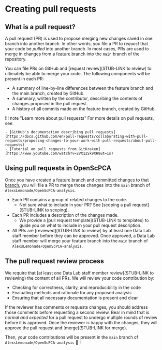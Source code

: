 # Creating pull requests

## What is a pull request?

A pull request (PR) is used to propose merging new changes saved in one branch into another branch.
In other words, you file a PR to _request_ that your code be _pulled_ into another branch.
In most cases, PRs are used to merge in changes from a [feature branch](../working-with-git/working-with-branches.md) into the `main` branch of the repository.

You can file PRs on GitHub and [request review](STUB-LINK to review) to ultimately be able to merge your code.
The following components will be present in each PR:

- A summary of line-by-line differences between the feature branch and the main branch, created by GitHub.
- A summary, written by the contributor, describing the contents of changes proposed in the pull request.
- A history of all commits made on the feature branch, created by GitHub.

!!! note "Learn more about pull requests"
    For more details on pull requests, see:

    - [GitHub's documentation describing pull requests](https://docs.github.com/en/pull-requests/collaborating-with-pull-requests/proposing-changes-to-your-work-with-pull-requests/about-pull-requests)
    - [Tutorial on pull requests from GitKraken](https://www.youtube.com/watch?v=2VX1ISk9XH8&t=1s)

## Using pull requests in OpenScPCA

Once you have created a [feature branch](../working-with-git/working-with-branches.md) and [committed changes to that branch](../working-with-git/making-commits.md), you will file a PR to merge those changes into the `main` branch of `AlexsLemonade/OpenScPCA-analysis`.

- Each PR contains a group of related changes to the code.
    - Not sure what to include in your PR?
    See [scoping a pull request](STUB-LINK to scoping).
- Each PR includes a description of the changes made.
    - We provide a [pull request template](STUB-LINK to templates) to guide you on what to include in your pull request description.
- All PRs are [reviewed](STUB-LINK to review) by at least one Data Lab staff member before they can be approved.
Once approved, a Data Lab staff member will merge your feature branch into the `main` branch of `AlexsLemonade/OpenScPCA-analysis`.

## The pull request review process

We require that [at least one Data Lab staff member review](STUB-LINK to reviewing) the content of all PRs.
We will review your code contribution by:

- Checking for correctness, clarity, and reproducibility in the code
- Evaluating methods and rationale for any proposed analysis
- Ensuring that all necessary documentation is present and clear

If the reviewer has comments or requests changes, you should address those comments before requesting a second review.
Bear in mind that is _normal and expected_ for a pull request to undergo multiple rounds of review before it is approved.
Once the reviewer is happy with the changes, they will approve the pull request and [merge](STUB-LINK for merge).

Then, your code contributions will be present in the `main` branch of `AlexsLemonade/OpenScPCA-analysis` 🎉 !
